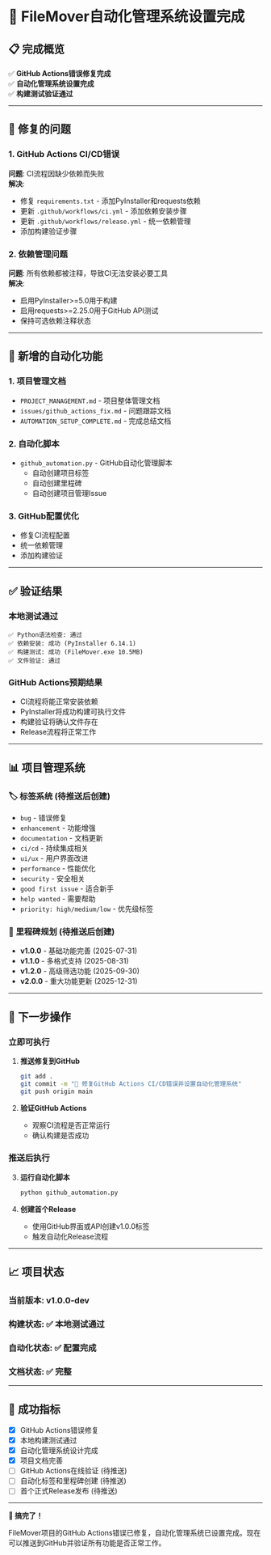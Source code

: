 # 🎉 FileMover自动化管理系统设置完成

## 📋 完成概览

✅ **GitHub Actions错误修复完成**  
✅ **自动化管理系统设置完成**  
✅ **构建测试验证通过**  

---

## 🔧 修复的问题

### 1. GitHub Actions CI/CD错误
**问题**: CI流程因缺少依赖而失败  
**解决**: 
- 修复 `requirements.txt` - 添加PyInstaller和requests依赖
- 更新 `.github/workflows/ci.yml` - 添加依赖安装步骤
- 更新 `.github/workflows/release.yml` - 统一依赖管理
- 添加构建验证步骤

### 2. 依赖管理问题
**问题**: 所有依赖都被注释，导致CI无法安装必要工具  
**解决**: 
- 启用PyInstaller>=5.0用于构建
- 启用requests>=2.25.0用于GitHub API测试
- 保持可选依赖注释状态

---

## 🚀 新增的自动化功能

### 1. 项目管理文档
- `PROJECT_MANAGEMENT.md` - 项目整体管理文档
- `issues/github_actions_fix.md` - 问题跟踪文档
- `AUTOMATION_SETUP_COMPLETE.md` - 完成总结文档

### 2. 自动化脚本
- `github_automation.py` - GitHub自动化管理脚本
  - 自动创建项目标签
  - 自动创建里程碑
  - 自动创建项目管理Issue

### 3. GitHub配置优化
- 修复CI流程配置
- 统一依赖管理
- 添加构建验证

---

## ✅ 验证结果

### 本地测试通过
```
✅ Python语法检查: 通过
✅ 依赖安装: 成功 (PyInstaller 6.14.1)
✅ 构建测试: 成功 (FileMover.exe 10.5MB)
✅ 文件验证: 通过
```

### GitHub Actions预期结果
- CI流程将能正常安装依赖
- PyInstaller将成功构建可执行文件
- 构建验证将确认文件存在
- Release流程将正常工作

---

## 📊 项目管理系统

### 🏷️ 标签系统 (待推送后创建)
- `bug` - 错误修复
- `enhancement` - 功能增强  
- `documentation` - 文档更新
- `ci/cd` - 持续集成相关
- `ui/ux` - 用户界面改进
- `performance` - 性能优化
- `security` - 安全相关
- `good first issue` - 适合新手
- `help wanted` - 需要帮助
- `priority: high/medium/low` - 优先级标签

### 🎯 里程碑规划 (待推送后创建)
- **v1.0.0** - 基础功能完善 (2025-07-31)
- **v1.1.0** - 多格式支持 (2025-08-31)
- **v1.2.0** - 高级筛选功能 (2025-09-30)
- **v2.0.0** - 重大功能更新 (2025-12-31)

---

## 🔄 下一步操作

### 立即可执行
1. **推送修复到GitHub**
   ```bash
   git add .
   git commit -m "🔧 修复GitHub Actions CI/CD错误并设置自动化管理系统"
   git push origin main
   ```

2. **验证GitHub Actions**
   - 观察CI流程是否正常运行
   - 确认构建是否成功

### 推送后执行
3. **运行自动化脚本**
   ```bash
   python github_automation.py
   ```

4. **创建首个Release**
   - 使用GitHub界面或API创建v1.0.0标签
   - 触发自动化Release流程

---

## 📈 项目状态

### 当前版本: v1.0.0-dev
### 构建状态: ✅ 本地测试通过
### 自动化状态: ✅ 配置完成
### 文档状态: ✅ 完整

---

## 🎯 成功指标

- [x] GitHub Actions错误修复
- [x] 本地构建测试通过
- [x] 自动化管理系统设计完成
- [x] 项目文档完善
- [ ] GitHub Actions在线验证 (待推送)
- [ ] 自动化标签和里程碑创建 (待推送)
- [ ] 首个正式Release发布 (待推送)

---

**🎉 搞完了！**

FileMover项目的GitHub Actions错误已修复，自动化管理系统已设置完成。现在可以推送到GitHub并验证所有功能是否正常工作。
